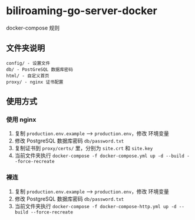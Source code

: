 # biliroaming-go-server-docker
docker-compose 规则

## 文件夹说明
```
config/ - 设置文件
db/ - PostGreSQL 数据库密码
html/ - 自定义首页
proxy/ - nginx 证书配置
```

## 使用方式
### 使用 nginx
1. 复制 `production.env.example` --> `production.env`，修改 环境变量
2. 修改 PostgreSQL 数据库密码 `db/password.txt`
3. 复制证书到 `proxy/certs/` 里，分别为 `site.crt` 和 `site.key`
4. 当前文件夹执行 `docker-compose -f docker-compose.yml up -d --build --force-recreate`
### 裸连
1. 复制 `production.env.example` --> `production.env`，修改 环境变量
2. 修改 PostgreSQL 数据库密码 `db/password.txt`
3. 当前文件夹执行 `docker-compose -f docker-compose-http.yml up -d --build --force-recreate`
